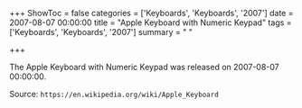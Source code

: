 +++
ShowToc = false
categories = ['Keyboards', 'Keyboards', '2007']
date = 2007-08-07 00:00:00
title = "Apple Keyboard with Numeric Keypad"
tags = ['Keyboards', 'Keyboards', '2007']
summary = " "

+++

The Apple Keyboard with Numeric Keypad was released on 2007-08-07 00:00:00.

Source: `https://en.wikipedia.org/wiki/Apple_Keyboard`


